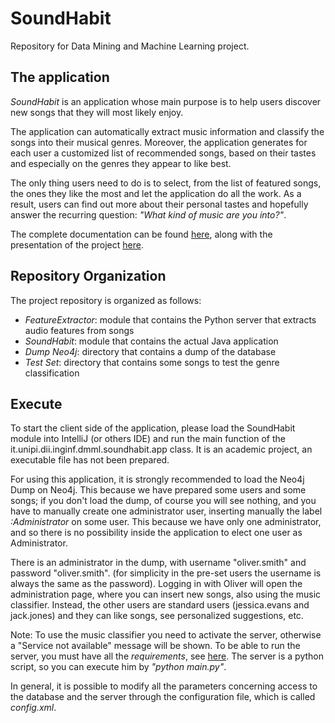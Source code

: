 # SoundHabit
Repository for Data Mining and Machine Learning project.

## The application
*SoundHabit* is an application whose main purpose is to help users discover new songs that they will most likely enjoy.

The application can automatically extract music information and classify the songs into their musical genres. Moreover, the application generates for each user a customized list of recommended songs, based on their tastes and especially on the genres they appear to like best.

The only thing users need to do is to select, from the list of featured songs, the ones they like the most and let the application do all the work. As a result, users can find out more about their personal tastes and hopefully answer the recurring question: *"What kind of music are you into?"*.

The complete documentation can be found [here](https://github.com/danielecioffo/SoundHabit/blob/main/SoundHabit%20documentation.pdf), along with the presentation of the project [here](https://github.com/danielecioffo/SoundHabit/blob/main/SoundHabit%20Presentation.pdf).

## Repository Organization
The project repository is organized as follows:
* *FeatureExtractor*: module that contains the Python server that extracts audio features from songs
* *SoundHabit*: module that contains the actual Java application
* *Dump Neo4j*: directory that contains a dump of the database
* *Test Set*: directory that contains some songs to test the genre classification

## Execute
To start the client side of the application, please load the SoundHabit module into IntelliJ (or others IDE) and run the main function of the it.unipi.dii.inginf.dmml.soundhabit.app class. 
It is an academic project, an executable file has not been prepared.

For using this application, it is strongly recommended to load the Neo4j Dump on Neo4j. This because we have prepared some users and some songs; if you don't load the dump, of course you will see nothing, and you have to manually create one administrator user, inserting manually the label *:Administrator* on some user. This because we have only one administrator, and so there is no possibility inside the application to elect one user as Administrator.

There is an administrator in the dump, with username "oliver.smith" and password "oliver.smith". (for simplicity in the pre-set users the username is always the same as the password).
Logging in with Oliver will open the administration page, where you can insert new songs, also using the music classifier. 
Instead, the other users are standard users (jessica.evans and jack.jones) and they can like songs, see personalized suggestions, etc.

Note: To use the music classifier you need to activate the server, otherwise a "Service not available" message will be shown. To be able to run the server, you must have all the *requirements*, see [here](https://github.com/danielecioffo/SoundHabit/blob/main/FeatureExtractor/Requirements.txt). The server is a python script, so you can execute him by *"python main.py"*.

In general, it is possible to modify all the parameters concerning access to the database and the server through the configuration file, which is called *config.xml*.
